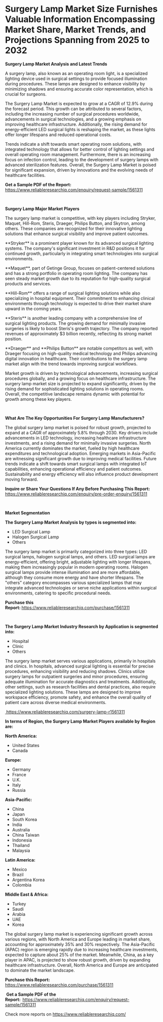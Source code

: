 <p><h1>Surgery Lamp Market Size Furnishes Valuable Information Encompassing Market Share, Market Trends, and Projections Spanning from 2025 to 2032</h1></p><p><strong>Surgery Lamp Market Analysis and Latest Trends</strong></p>
<p><p>A surgery lamp, also known as an operating room light, is a specialized lighting device used in surgical settings to provide focused illumination during procedures. These lamps are designed to enhance visibility by minimizing shadows and ensuring accurate color representation, which is crucial for surgeons. </p><p>The Surgery Lamp Market is expected to grow at a CAGR of 12.9% during the forecast period. This growth can be attributed to several factors, including the increasing number of surgical procedures worldwide, advancements in surgical technologies, and a growing emphasis on improving healthcare infrastructure. Additionally, the rising demand for energy-efficient LED surgical lights is reshaping the market, as these lights offer longer lifespans and reduced operational costs.</p><p>Trends indicate a shift towards smart operating room solutions, with integrated technology that allows for better control of lighting settings and overall operating room management. Furthermore, there is an increasing focus on infection control, leading to the development of surgery lamps with advanced sterilization features. Overall, the Surgery Lamp Market is poised for significant expansion, driven by innovations and the evolving needs of healthcare facilities.</p></p>
<p><strong>Get a Sample PDF of the Report:&nbsp;</strong> <a href="https://www.reliableresearchiq.com/enquiry/request-sample/1561311?utm_campaign=2287&utm_medium=2&utm_source=Github&utm_content=ia&utm_term=03032025&utm_id=surgery-lamp">https://www.reliableresearchiq.com/enquiry/request-sample/1561311</a></p>
<p>&nbsp;</p>
<p><strong>Surgery Lamp Major Market Players</strong></p>
<p><p>The surgery lamp market is competitive, with key players including Stryker, Maquet, Hill-Rom, Steris, Draeger, Philips Button, and Skytron, among others. These companies are recognized for their innovative lighting solutions that enhance surgical visibility and improve patient outcomes.</p><p>**Stryker** is a prominent player known for its advanced surgical lighting systems. The company's significant investment in R&D positions it for continued growth, particularly in integrating smart technologies into surgical environments. </p><p>**Maquet**, part of Getinge Group, focuses on patient-centered solutions and has a strong portfolio in operating room lighting. The company has seen steady market growth due to its reputation for high-quality surgical products and services.</p><p>**Hill-Rom** offers a range of surgical lighting solutions while also specializing in hospital equipment. Their commitment to enhancing clinical environments through technology is expected to drive their market share upward in the coming years.</p><p>**Steris** is another leading company with a comprehensive line of surgical lighting products. The growing demand for minimally invasive surgeries is likely to boost Steris's growth trajectory. The company reported revenues of approximately $3 billion recently, reflecting its strong market position.</p><p>**Draeger** and **Philips Button** are notable competitors as well, with Draeger focusing on high-quality medical technology and Philips advancing digital innovation in healthcare. Their contributions to the surgery lamp market align with the trend towards improving surgical workflows.</p><p>Market growth is driven by technological advancements, increasing surgical procedures globally, and a growing focus on healthcare infrastructure. The surgery lamp market size is projected to expand significantly, driven by the rising demand for sophisticated lighting solutions in operating rooms. Overall, the competitive landscape remains dynamic with potential for growth among these key players.</p></p>
<p>&nbsp;</p>
<p><strong>What Are The Key Opportunities For Surgery Lamp Manufacturers?</strong></p>
<p><p>The global surgery lamp market is poised for robust growth, projected to expand at a CAGR of approximately 5.8% through 2030. Key drivers include advancements in LED technology, increasing healthcare infrastructure investments, and a rising demand for minimally invasive surgeries. North America currently dominates the market, fueled by high healthcare expenditures and technological adoption. Emerging markets in Asia-Pacific are witnessing significant growth due to improving medical facilities. Future trends indicate a shift towards smart surgical lamps with integrated IoT capabilities, enhancing operational efficiency and patient outcomes. Sustainability and energy efficiency will also influence product development moving forward.</p></p>
<p><strong>Inquire or Share Your Questions If Any Before Purchasing This Report:</strong> <a href="https://www.reliableresearchiq.com/enquiry/pre-order-enquiry/1561311?utm_campaign=2287&utm_medium=2&utm_source=Github&utm_content=ia&utm_term=03032025&utm_id=surgery-lamp">https://www.reliableresearchiq.com/enquiry/pre-order-enquiry/1561311</a></p>
<p>&nbsp;</p>
<p><strong>Market Segmentation</strong></p>
<p><strong>The Surgery Lamp Market Analysis by types is segmented into:</strong></p>
<p><ul><li>LED Surgical Lamp</li><li>Halogen Surgical Lamp</li><li>Others</li></ul></p>
<p><p>The surgery lamp market is primarily categorized into three types: LED surgical lamps, halogen surgical lamps, and others. LED surgical lamps are energy-efficient, offering bright, adjustable lighting with longer lifespans, making them increasingly popular in modern operating rooms. Halogen surgical lamps provide intense illumination and are more affordable, although they consume more energy and have shorter lifespans. The "others" category encompasses various specialized lamps that may integrate advanced technologies or serve niche applications within surgical environments, catering to specific procedural needs.</p></p>
<p><strong>Purchase this Report:&nbsp;</strong><a href="https://www.reliableresearchiq.com/purchase/1561311?utm_campaign=2287&utm_medium=2&utm_source=Github&utm_content=ia&utm_term=03032025&utm_id=surgery-lamp">https://www.reliableresearchiq.com/purchase/1561311</a></p>
<p>&nbsp;</p>
<p><strong>The Surgery Lamp Market Industry Research by Application is segmented into:</strong></p>
<p><ul><li>Hospital</li><li>Clinic</li><li>Others</li></ul></p>
<p><p>The surgery lamp market serves various applications, primarily in hospitals and clinics. In hospitals, advanced surgical lighting is essential for precise procedures, enhancing visibility and reducing shadows. Clinics utilize surgery lamps for outpatient surgeries and minor procedures, ensuring adequate illumination for accurate diagnostics and treatments. Additionally, other settings, such as research facilities and dental practices, also require specialized lighting solutions. These lamps are designed to improve workspace efficiency, promote safety, and enhance the overall quality of patient care across diverse medical environments.</p></p>
<p><a href="https://www.reliableresearchiq.com/surgery-lamp-r1561311?utm_campaign=2287&utm_medium=2&utm_source=Github&utm_content=ia&utm_term=03032025&utm_id=surgery-lamp">&nbsp;https://www.reliableresearchiq.com/surgery-lamp-r1561311</a></p>
<p><strong>In terms of Region, the Surgery Lamp Market Players available by Region are:</strong></p>
<p>
    <p> <strong> North America: </strong>
        <ul>
            <li>United States</li>
            <li>Canada</li>
        </ul>
        </p> 
    <p> <strong> Europe: </strong>
        <ul>
            <li>Germany</li>
            <li>France</li>
            <li>U.K.</li>
            <li>Italy</li>
            <li>Russia</li>
        </ul>
        </p> 
    <p> <strong> Asia-Pacific: </strong>
        <ul>
            <li>China</li>
            <li>Japan</li>
            <li>South Korea</li>
            <li>India</li>
            <li>Australia</li>
            <li>China Taiwan</li>
            <li>Indonesia</li>
            <li>Thailand</li>
            <li>Malaysia</li>
        </ul>
        </p> 
    <p> <strong> Latin America: </strong>
        <ul>
            <li>Mexico</li>
            <li>Brazil</li>
            <li>Argentina Korea</li>
            <li>Colombia</li>
        </ul>
        </p> 
    <p> <strong> Middle East & Africa: </strong>
        <ul>
            <li>Turkey</li>
            <li>Saudi</li>
            <li>Arabia</li>
            <li>UAE</li>
            <li>Korea</li>
        </ul>
    </p>
    </p>
<p><p>The global surgery lamp market is experiencing significant growth across various regions, with North America and Europe leading in market share, accounting for approximately 35% and 30% respectively. The Asia-Pacific (APAC) region is emerging rapidly due to increasing healthcare investments, expected to capture about 25% of the market. Meanwhile, China, as a key player in APAC, is projected to show robust growth, driven by expanding healthcare infrastructure. Overall, North America and Europe are anticipated to dominate the market landscape.</p></p>
<p><strong>Purchase this Report: </strong><a href="https://www.reliableresearchiq.com/purchase/1561311?utm_campaign=2287&utm_medium=2&utm_source=Github&utm_content=ia&utm_term=03032025&utm_id=surgery-lamp">https://www.reliableresearchiq.com/purchase/1561311</a></p>
<p>&nbsp;<strong>Get a Sample PDF of the Report:&nbsp;&nbsp;</strong><a href="https://www.reliableresearchiq.com/enquiry/request-sample/1561311?utm_campaign=2287&utm_medium=2&utm_source=Github&utm_content=ia&utm_term=03032025&utm_id=surgery-lamp">https://www.reliableresearchiq.com/enquiry/request-sample/1561311</a></p>
<p><strong></strong></p>
<p>Check more reports on <a href="https://www.reliableresearchiq.com/?utm_campaign=2287&utm_medium=2&utm_source=Github&utm_content=ia&utm_term=03032025&utm_id=surgery-lamp">https://www.reliableresearchiq.com/</a></p>